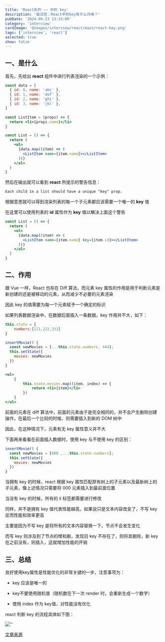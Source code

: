 ```yaml
---
title: 'React系列 —— 中的 key'
description: '面试官：React中的key有什么作用？'
pubDate: '2024-09-23 13:33:00'
category: 'interview'
cardImage: '@images/interview/react/main/react-key.png'
tags: ['interview', 'react']
selected: true
show: false
---
```


## 一、是什么

首先，先给出 **react** 组件中进行列表渲染的一个示例：

```jsx
const data = [
  { id: 0, name: 'abc' },
  { id: 1, name: 'def' },
  { id: 2, name: 'ghi' },
  { id: 3, name: 'jkl' },
]

const ListItem = (props) => {
  return <li>{props.name}</li>
}

const List = () => {
  return (
    <ul>
      {data.map((item) => (
        <ListItem name={item.name}></ListItem>
      ))}
    </ul>
  )
}
```

然后在输出就可以看到 **react** 所提示的警告信息：

```tex
Each child in a list should have a unique "key" prop.
```

根据意思就可以得到渲染列表的每一个子元素都应该需要一个唯一的 **key** 值

在这里可以使用列表的 **id** 属性作为 **key** 值以解决上面这个警告

```jsx
const List = () => {
  return (
    <ul>
      {data.map((item) => (
        <ListItem name={item.name} key={item.id}></ListItem>
      ))}
    </ul>
  )
}
```

## 二、作用

跟 Vue 一样，React 也存在 Diff 算法，而元素 key 属性的作用是用于判断元素是新创建的还是被移动的元素，从而减少不必要的元素渲染

因此 key 的值需要为每一个元素赋予一个确定的标识

如果列表数据渲染中，在数据后面插入一条数据，key 作用并不大，如下：

```jsx
this.state = {
    numbers:[111,222,333]
}

insertMovie() {
  const newMovies = [...this.state.numbers, 444];
  this.setState({
    movies: newMovies
  })
}

<ul>
    {
        this.state.movies.map((item, index) => {
            return <li>{item}</li>
        })
    }
</ul>
```

前面的元素在 diff 算法中，前面的元素由于是完全相同的，并不会产生删除创建操作，在最后一个比较的时候，则需要插入到新的 DOM 树中

因此，在这种情况下，元素有无 key 属性意义并不大

下面再来看看在前面插入数据时，使用 key 与不使用 key 的区别：

```js
insertMovie() {
  const newMovies = [000 ,...this.state.numbers];
  this.setState({
    movies: newMovies
  })
}
```

当拥有 key 的时候，react 根据 key 属性匹配原有树上的子元素以及最新树上的子元素，像上述情况只需要将 000 元素插入到最前面位置

当没有 key 的时候，所有的 li 标签都需要进行修改

同样，并不是拥有 key 值代表性能越高，如果说只是文本内容改变了，不写 key 反而性能和效率更高

主要是因为不写 key 是将所有的文本内容替换一下，节点不会发生变化

而写 key 则涉及到了节点的增和删，发现旧 key 不存在了，则将其删除，新 key 在之前没有，则插入，这就增加性能的开销

## 三、总结

良好使用key属性是性能优化的非常关键的一步，注意事项为：

- key 应该是唯一的

- key不要使用随机值（随机数在下一次 render 时，会重新生成一个数字）

- 使用 index 作为 key值，对性能没有优化

react 判断 key 的流程具体如下图：

![''](@images/interview/react/react-key/image.png)

[文章来源](https://vue3js.cn/interview/React/key.html)
